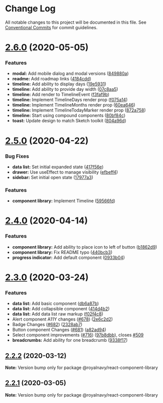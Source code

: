 # Change Log

All notable changes to this project will be documented in this file.
See [Conventional Commits](https://conventionalcommits.org) for commit guidelines.

# [2.6.0](https://thyhjwb6.github.com/Royal-Navy/design-system/compare/2.5.0...2.6.0) (2020-05-05)


### Features

* **modal:** Add mobile dialog and modal versions ([849880a](https://thyhjwb6.github.com/Royal-Navy/design-system/commit/849880abf62c26e4e5281ade223772ce69d4857d))
* **readme:** Add roadmap links ([4184cdd](https://thyhjwb6.github.com/Royal-Navy/design-system/commit/4184cddd1a1dfcd5adb039d98fe28b8d09b9eb18))
* **timeline:** Add ability to display days ([19e5931](https://thyhjwb6.github.com/Royal-Navy/design-system/commit/19e59311dd386eb5018bf106039260989ae59100))
* **timeline:** Add ability to provide day width ([07c8aa5](https://thyhjwb6.github.com/Royal-Navy/design-system/commit/07c8aa5e0fde04f176764818c9fa250186cda2d8))
* **timeline:** Add render to TimelineEvent ([f3faf9b](https://thyhjwb6.github.com/Royal-Navy/design-system/commit/f3faf9b043f1717249b1597233f22d20af4d1381))
* **timeline:** Implement TimelineDays render prop ([f075a14](https://thyhjwb6.github.com/Royal-Navy/design-system/commit/f075a14deef65bf56e94d03b296afaf5ea2bd2cd))
* **timeline:** Implement TimelineMonths render prop ([60ea646](https://thyhjwb6.github.com/Royal-Navy/design-system/commit/60ea6462f4ef882c34ef9bec695feec719998b3f))
* **timeline:** Implement TimelineTodayMarker render prop ([872a758](https://thyhjwb6.github.com/Royal-Navy/design-system/commit/872a7587a18cfb786d1c18461015c3f178d1cee9))
* **timeline:** Start using compound components ([80bf84c](https://thyhjwb6.github.com/Royal-Navy/design-system/commit/80bf84caf461d438783e4651a715a59b60050877))
* **toast:** Update design to match Sketch toolkit ([804a96d](https://thyhjwb6.github.com/Royal-Navy/design-system/commit/804a96df848f3cd20c7cf82249914ddcd54674c8))





# [2.5.0](https://thyhjwb6.github.com/Royal-Navy/design-system/compare/2.4.0...2.5.0) (2020-04-22)


### Bug Fixes

* **data list:** Set initial expanded state ([417f56e](https://thyhjwb6.github.com/Royal-Navy/design-system/commit/417f56e0fd9bcd0805c279ea6beedeeb12dc69a3))
* **drawer:** Use useEffect to manage visibility ([efbeff4](https://thyhjwb6.github.com/Royal-Navy/design-system/commit/efbeff4ea9fe9f25ba8235c232da793d1c027e4d))
* **sidebar:** Set initial open state ([17977a3](https://thyhjwb6.github.com/Royal-Navy/design-system/commit/17977a37b1284d539e21d3c16e166e04ffceaa67))


### Features

* **component library:** Implement Timeline ([59566fd](https://thyhjwb6.github.com/Royal-Navy/design-system/commit/59566fdab7d20e0ab126873d8f0af5d2f6e1d5b2))





# [2.4.0](https://thyhjwb6.github.com/Royal-Navy/standards-toolkit/compare/2.3.0...2.4.0) (2020-04-14)


### Features

* **component library:** Add ability to place icon to left of button ([b1862d9](https://thyhjwb6.github.com/Royal-Navy/standards-toolkit/commit/b1862d954708efac4fa8f3cc1c4eb2a2982385ef))
* **component library:** Fix README typo ([440bcb3](https://thyhjwb6.github.com/Royal-Navy/standards-toolkit/commit/440bcb32517258131c973883a6c8cfd0e3958b52))
* **progress indicator:** Add default component ([0933b04](https://thyhjwb6.github.com/Royal-Navy/standards-toolkit/commit/0933b04d7b2bad947c1ab8a997e6407962e4961d))





# [2.3.0](https://thyhjwb6.github.com/Royal-Navy/standards-toolkit/compare/2.2.1...2.3.0) (2020-03-24)


### Features

* **data list:** Add basic component ([db6a87b](https://thyhjwb6.github.com/Royal-Navy/standards-toolkit/commit/db6a87bfe137b60032ea72823e90fc88d9cc1dbe))
* **data list:** Add collapsible component ([414d4b2](https://thyhjwb6.github.com/Royal-Navy/standards-toolkit/commit/414d4b21312853d126a0a4012aff621f7f700114))
* **data list:** Add data list raw markup ([f02f4c8](https://thyhjwb6.github.com/Royal-Navy/standards-toolkit/commit/f02f4c8527e9da649885f1ba6b74945de1dd6ece))
* Alert component A11Y changes ([#678](https://thyhjwb6.github.com/Royal-Navy/standards-toolkit/issues/678)) ([2e6c2d2](https://thyhjwb6.github.com/Royal-Navy/standards-toolkit/commit/2e6c2d2326857ff47e6eb3c56c341267ee518e45))
* Badge Changes ([#682](https://thyhjwb6.github.com/Royal-Navy/standards-toolkit/issues/682)) ([2328ab7](https://thyhjwb6.github.com/Royal-Navy/standards-toolkit/commit/2328ab7e440cb03373c803153bb0f38015044cb4))
* Button component Changes ([#681](https://thyhjwb6.github.com/Royal-Navy/standards-toolkit/issues/681)) ([a82ad94](https://thyhjwb6.github.com/Royal-Navy/standards-toolkit/commit/a82ad9495d43dd07a2e62b3c90380e3185177be9))
* Select component improvements ([#716](https://thyhjwb6.github.com/Royal-Navy/standards-toolkit/issues/716)) ([97b8dbb](https://thyhjwb6.github.com/Royal-Navy/standards-toolkit/commit/97b8dbbd84187cefde8367ba8cfaee43dfd8aed8)), closes [#509](https://thyhjwb6.github.com/Royal-Navy/standards-toolkit/issues/509)
* **breadcrumbs:** Add ability for one breadcrumb ([9338f17](https://thyhjwb6.github.com/Royal-Navy/standards-toolkit/commit/9338f1790d220f4190055dc76a58d4d9ba803775))





## [2.2.2](https://thyhjwb6.github.com/Royal-Navy/standards-toolkit/compare/2.2.1...2.2.2) (2020-03-12)

**Note:** Version bump only for package @royalnavy/react-component-library





## [2.2.1](https://thyhjwb6.github.com/Royal-Navy/standards-toolkit/compare/2.2.0...2.2.1) (2020-03-05)

**Note:** Version bump only for package @royalnavy/react-component-library
